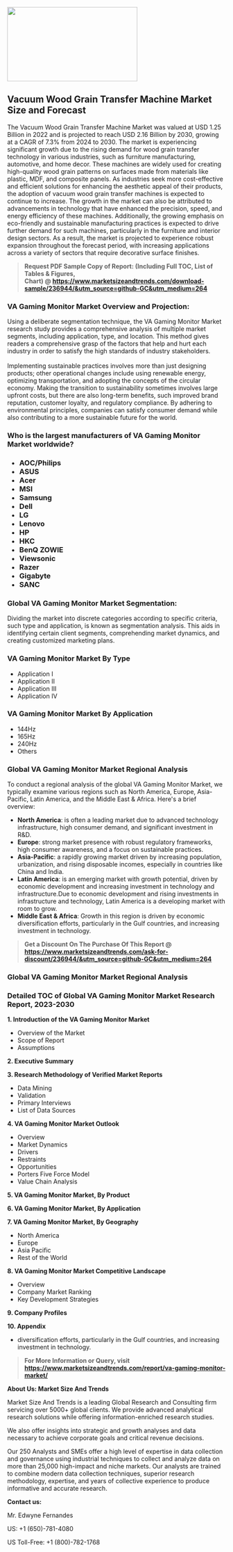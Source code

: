 <p><img class="alignnone size-medium wp-image-20088" src="https://ffe5etoiles.com/wp-content/uploads/2024/12/MST1-300x171.png" alt="" width="300" height="171" /></p><h2>Vacuum Wood Grain Transfer Machine Market Size and Forecast</h2><p>The Vacuum Wood Grain Transfer Machine Market was valued at USD 1.25 Billion in 2022 and is projected to reach USD 2.16 Billion by 2030, growing at a CAGR of 7.3% from 2024 to 2030. The market is experiencing significant growth due to the rising demand for wood grain transfer technology in various industries, such as furniture manufacturing, automotive, and home decor. These machines are widely used for creating high-quality wood grain patterns on surfaces made from materials like plastic, MDF, and composite panels. As industries seek more cost-effective and efficient solutions for enhancing the aesthetic appeal of their products, the adoption of vacuum wood grain transfer machines is expected to continue to increase. The growth in the market can also be attributed to advancements in technology that have enhanced the precision, speed, and energy efficiency of these machines. Additionally, the growing emphasis on eco-friendly and sustainable manufacturing practices is expected to drive further demand for such machines, particularly in the furniture and interior design sectors. As a result, the market is projected to experience robust expansion throughout the forecast period, with increasing applications across a variety of sectors that require decorative surface finishes.</p><blockquote id="" class=""><strong>Request PDF Sample Copy of Report: (Including Full TOC, List of Tables &amp; Figures, Chart)&nbsp;@&nbsp;<strong><a href="https://www.marketsizeandtrends.com/download-sample/236944/&utm_source=github-GC&utm_medium=264" target="_blank">https://www.marketsizeandtrends.com/download-sample/236944/&utm_source=github-GC&utm_medium=264</a></strong></strong></blockquote><h3 id="" class="">VA Gaming Monitor Market&nbsp;Overview and Projection:</h3><p id="" class="">Using a deliberate segmentation technique, the VA Gaming Monitor Market research study provides a comprehensive analysis of multiple market segments, including application, type, and location. This method gives readers a comprehensive grasp of the factors that help and hurt each industry in order to satisfy the high standards of industry stakeholders. <br /> <br />Implementing sustainable practices involves more than just designing products; other operational changes include using renewable energy, optimizing transportation, and adopting the concepts of the circular economy. Making the transition to sustainability sometimes involves large upfront costs, but there are also long-term benefits, such improved brand reputation, customer loyalty, and regulatory compliance. By adhering to environmental principles, companies can satisfy consumer demand while also contributing to a more sustainable future for the world.</p><h3 id="" class="">Who is the largest manufacturers of&nbsp;VA Gaming Monitor Market worldwide?</h3><h3 class=""><p><ul><li>AOC/Philips </li><li> ASUS </li><li> Acer </li><li> MSI </li><li> Samsung </li><li> Dell </li><li> LG </li><li> Lenovo </li><li> HP </li><li> HKC </li><li> BenQ ZOWIE </li><li> Viewsonic </li><li> Razer </li><li> Gigabyte </li><li> SANC</li></ul></p></h3><h3 id="" class="">Global&nbsp;VA Gaming Monitor Market Segmentation:</h3><p id="" class="">Dividing the market into discrete categories according to specific criteria, such type and application, is known as segmentation analysis. This aids in identifying certain client segments, comprehending market dynamics, and creating customized marketing plans.</p><h3 id="" class="">VA Gaming Monitor Market&nbsp;By Type</h3><p><p><ul><li>Application I</li><li> Application II</li><li> Application III</li><li> Application IV</p></li></ul></p></p><h3 id="" class="">VA Gaming Monitor Market&nbsp;By Application</h3><p class=""><p><ul><li>144Hz</li><li> 165Hz</li><li> 240Hz</li><li> Others</li></ul></p></p><h3 id="" class="">Global VA Gaming Monitor Market Regional Analysis</h3><p id="" class="">To conduct a regional analysis of the global VA Gaming Monitor Market, we typically examine various regions such as North America, Europe, Asia-Pacific, Latin America, and the Middle East &amp; Africa. Here's a brief overview:</p><ul><li><strong>North America</strong>: is often a leading market due to advanced technology infrastructure, high consumer demand, and significant investment in R&amp;D.</li><li><strong>Europe</strong>: strong market presence with robust regulatory frameworks, high consumer awareness, and a focus on sustainable practices.</li><li><strong>Asia-Pacific</strong>: a rapidly growing market driven by increasing population, urbanization, and rising disposable incomes, especially in countries like China and India.</li><li><strong>Latin America</strong>: is an emerging market with growth potential, driven by economic development and increasing investment in technology and infrastructure.Due to economic development and rising investments in infrastructure and technology, Latin America is a developing market with room to grow.</li><li><strong>Middle East &amp; Africa</strong>: Growth in this region is driven by economic diversification efforts, particularly in the Gulf countries, and increasing investment in technology.</li></ul><blockquote id="" class=""><strong>Get a Discount On The Purchase Of This Report @ <strong><a href="https://www.marketsizeandtrends.com/ask-for-discount/236944/&utm_source=github-GC&utm_medium=264" target="_blank">https://www.marketsizeandtrends.com/ask-for-discount/236944/&utm_source=github-GC&utm_medium=264</a></strong></strong></blockquote><h3 id="" class="">Global VA Gaming Monitor Market Regional Analysis</h3><h3 id="" class="">Detailed TOC of Global VA Gaming Monitor Market Research Report, 2023-2030</h3><p id="" class=""><strong>1. Introduction of the VA Gaming Monitor Market</strong></p><ul><li>Overview of the Market</li><li>Scope of Report</li><li>Assumptions</li></ul><p id="" class=""><strong>2. Executive Summary</strong></p><p id="" class=""><strong>3. Research Methodology of Verified Market Reports</strong></p><ul><li>Data Mining</li><li>Validation</li><li>Primary Interviews</li><li>List of Data Sources</li></ul><p id="" class=""><strong>4. VA Gaming Monitor Market Outlook</strong></p><ul><li>Overview</li><li>Market Dynamics</li><li>Drivers</li><li>Restraints</li><li>Opportunities</li><li>Porters Five Force Model</li><li>Value Chain Analysis</li></ul><p id="" class=""><strong>5. VA Gaming Monitor Market, By Product</strong></p><p id="" class=""><strong>6. VA Gaming Monitor Market, By Application</strong></p><p id="" class=""><strong>7. VA Gaming Monitor Market, By Geography</strong></p><ul><li>North America</li><li>Europe</li><li>Asia Pacific</li><li>Rest of the World</li></ul><p id="" class=""><strong>8. VA Gaming Monitor Market Competitive Landscape</strong></p><ul><li>Overview</li><li>Company Market Ranking</li><li>Key Development Strategies</li></ul><p id="" class=""><strong>9. Company Profiles</strong></p><p id="" class=""><strong>10. Appendix</strong></p><ul><li>diversification efforts, particularly in the Gulf countries, and increasing investment in technology.</li></ul><blockquote id="" class=""><strong>For More Information or Query, visit <strong><strong><a href="https://www.marketsizeandtrends.com/report/va-gaming-monitor-market/" target="_blank">https://www.marketsizeandtrends.com/report/va-gaming-monitor-market/</a></strong></strong></strong></blockquote><p id="" class=""><strong>About Us: Market Size And Trends</strong></p><p id="" class="">Market Size And Trends is a leading Global Research and Consulting firm servicing over 5000+ global clients. We provide advanced analytical research solutions while offering information-enriched research studies.</p><p id="" class="">We also offer insights into strategic and growth analyses and data necessary to achieve corporate goals and critical revenue decisions.</p><p id="" class="">Our 250 Analysts and SMEs offer a high level of expertise in data collection and governance using industrial techniques to collect and analyze data on more than 25,000 high-impact and niche markets. Our analysts are trained to combine modern data collection techniques, superior research methodology, expertise, and years of collective experience to produce informative and accurate research.</p><p id="" class=""><strong>Contact us:</strong></p><p id="" class="">Mr. Edwyne Fernandes</p><p id="" class="">US: +1 (650)-781-4080</p><p id="" class="">US Toll-Free: +1 (800)-782-1768</p>
